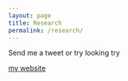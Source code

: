 ```yaml
---
layout: page
title: Research
permalink: /research/
---
```


Send me a tweet or try looking try

[my website](http://www.andrewjmorris.org)
